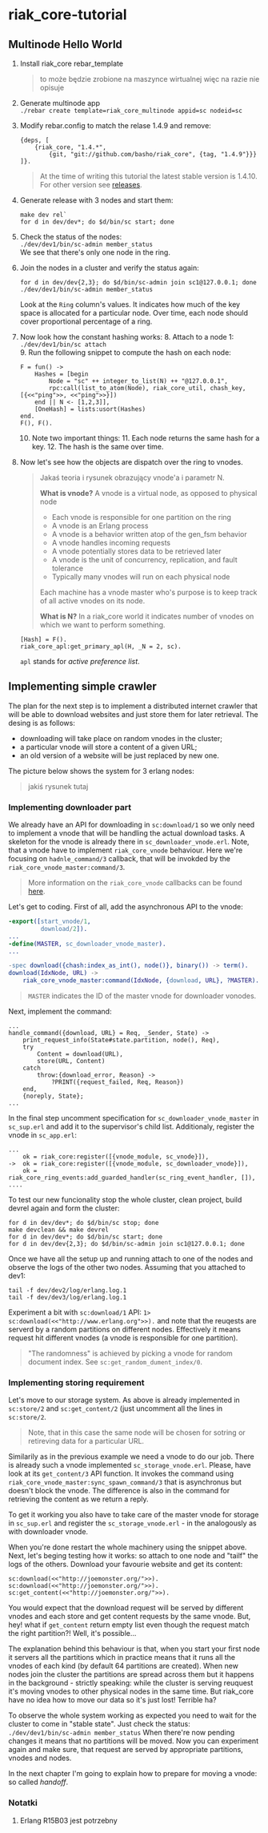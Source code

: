 riak_core-tutorial
==================

## Multinode Hello World ##

1. Install riak_core rebar_template

    > to może będzie zrobione na maszynce wirtualnej więc na razie nie opisuje
    
2. Generate multinode app  
`./rebar create template=riak_core_multinode appid=sc nodeid=sc`
3. Modify rebar.config to match the relase 1.4.9 and remove:  
   ```
   {deps, [
       {riak_core, "1.4.*",
           {git, "git://github.com/basho/riak_core", {tag, "1.4.9"}}}
   ]}.
   ```

    > At the time of writing this tutorial the latest stable version
    > is 1.4.10. For other version see [releases](https://github.com/basho/riak_core/releases).

4. Generate release with 3 nodes and start them:  
   ```
   make dev rel`  
   for d in dev/dev*; do $d/bin/sc start; done
   ```
5. Check the status of the nodes:  
`./dev/dev1/bin/sc-admin member_status`  
We see that there's only one node in the ring.
6. Join the nodes in a cluster and verify the status again:  
   ```
   for d in dev/dev{2,3}; do $d/bin/sc-admin join sc1@127.0.0.1; done  
   ./dev/dev1/bin/sc-admin member_status  
   ```
   
   Look at the `Ring` column's values. It indicates how much of the key
   space is allocated for a particular node. Over time, each node should
   cover proportional percentage of a ring.
7. Now look how the constant hashing works:
    8. Attach to a node 1:  
       `./dev/dev1/bin/sc attach`  
    9. Run the following snippet to compute the hash on each node:
    ```
    F = fun() ->
        Hashes = [begin
            Node = "sc" ++ integer_to_list(N) ++ "@127.0.0.1",
            rpc:call(list_to_atom(Node), riak_core_util, chash_key, [{<<"ping">>, <<"ping">>}])
        end || N <- [1,2,3]],
        [OneHash] = lists:usort(Hashes)
    end.
    F(), F().
    ```
    10. Note two important things:
        11. Each node returns the same hash for a key.
        12. The hash is the same over time.
13. Now let's see how the objects are dispatch over the ring to vnodes.

    > Jakaś teoria i rysunek obrazujący vnode'a i parametr N.
    >
    > **What is vnode?**
    > A vnode is a virtual node, as opposed to physical node
    > * Each vnode is responsible for one partition on the ring
    > * A vnode is an Erlang process
    > * A vnode is a behavior written atop of the gen_fsm behavior
    > * A vnode handles incoming requests
    > * A vnode potentially stores data to be retrieved later
    > * A vnode is the unit of concurrency, replication, and fault tolerance
    > * Typically many vnodes will run on each physical node
    > 
    > Each machine has a vnode master who's purpose is to keep
    > track of all active vnodes on its node.
    >
    > **What is N?**
    > In a riak_core world it indicates number of vnodes on which we
    > want to perform something. 

    ```
    [Hash] = F().
    riak_core_apl:get_primary_apl(H, _N = 2, sc).
    ```

    `apl` stands for *active preference list*.

## Implementing simple crawler ##

The plan for the next step is to implement a distributed internet
crawler that will be able to download websites and just store them for
later retrieval. The desing is as follows:
* downloading will take place on random vnodes in the cluster;
* a particular vnode will store a content of a given URL;
* an old version of a website will be just replaced by new one.

The picture below shows the system for 3 erlang nodes:
> jakiś rysunek tutaj

### Implementing downloader part  ###

We already have an API for downloading in `sc:download/1` so we only
need to implement a vnode that will be handling the actual download
tasks. A skeleton for the vnode is already there in
`sc_downloader_vnode.erl`. Note, that a vnode have to implement
`riak_core_vnode` behaviour. Here we're focusing on `hadnle_command/3`
callback, that will be invokded by the `riak_core_vnode_master:command/3`.

> More information on the `riak_core_vnode` callbacks can be found
> [here](https://github.com/vitormazzi/try-try-try/tree/master/2011/riak-core-the-vnode#life-cycle-callbacks).

Let's get to coding. First of all, add the asynchronous API to the
vnode:
```erlang
-export([start_vnode/1,
         download/2]).
...
-define(MASTER, sc_downloader_vnode_master).
...

-spec download({chash:index_as_int(), node()}, binary()) -> term().
download(IdxNode, URL) ->
    riak_core_vnode_master:command(IdxNode, {download, URL}, ?MASTER).
```

> `MASTER` indicates the ID of the master vnode for downloader vonodes.

Next, implement the command:
```
...
handle_command({download, URL} = Req, _Sender, State) ->
    print_request_info(State#state.partition, node(), Req),
    try
        Content = download(URL),
        store(URL, Content)
    catch
        throw:{download_error, Reason} ->
            ?PRINT({request_failed, Req, Reason})
    end,
    {noreply, State};
...
```

In the final step uncomment specification for
`sc_downloader_vnode_master` in `sc_sup.erl` and add it to
the supervisor's child list. Additionaly, register the vnode in
`sc_app.erl`:
```
...
    ok = riak_core:register([{vnode_module, sc_vnode}]),
->  ok = riak_core:register([{vnode_module, sc_downloader_vnode}]),
    ok = riak_core_ring_events:add_guarded_handler(sc_ring_event_handler, []),
....
```

To test our new funcionality stop the whole cluster, clean project,
build devrel again and form the cluster:
```
for d in dev/dev*; do $d/bin/sc stop; done
make devclean && make devrel
for d in dev/dev*; do $d/bin/sc start; done
for d in dev/dev{2,3}; do $d/bin/sc-admin join sc1@127.0.0.1; done
```
Once we have all the setup up and running attach to one of the nodes
and observe the logs of the other two nodes. Assuming that you attached
to dev1:
```
tail -f dev/dev2/log/erlang.log.1
tail -f dev/dev3/log/erlang.log.1
```

Experiment a bit with `sc:download/1` API:
`1> sc:download(<<"http://www.erlang.org">>).` and note that the
reuqests are serverd by a random partitions on different nodes.
Effectively it means request hit different vnodes (a vnode is
responsible for one partition).

> "The randomness" is achieved by picking a vnode for random document
>  index. See `sc:get_random_dument_index/0`.

### Implementing storing requirement ###

Let's move to our storage system. As above is already implemented in
`sc:store/2` and `sc:get_content/2` (just uncomment all the lines in
`sc:store/2`.

> Note, that in this case the same node will be chosen for sotring
> or retireving data for a particular URL.

Similarily as in the previous example we need a vnode to do our job.
There is already such a vnode implemented `sc_storage_vnode.erl`.
Please, have look at its `get_content/3` API function. It invokes
the command using `riak_core_vnode_master:sync_spawn_command/3` that
is asynchronus but doesn't block the vnode. The difference is also
in the command for retrieving the content as we return a reply.

To get it working you also have to take care of the master vnode for
storage in `sc_sup.erl` and register the `sc_storage_vnode.erl` - in
the analogously as with downloader vnode.

When you're done restart the whole machinery using the snippet above.
Next, let's beging testing how it works: so attach to one node and
"tailf" the logs of the others. Download your favourie website 
and get its content:
```
sc:download(<<"http://joemonster.org/">>).
sc:download(<<"http://joemonster.org/">>).
sc:get_content(<<"http://joemonster.org/">>).
```

You would expect that the download request will be served by different
vnodes and each store and get content requests by the same vnode. But,
hey! what if `get_content` return empty list even though the request
match the right partition?! Well, it's possible...

The explanation behind this behaviour is that, when you start your
first node it servers all the partitions which in practice means that
it runs all the vnodes of each kind (by default 64 partitions are
created). When new nodes join the cluster the partitions are spread
across them but it happens in the background - strictly speaking: while
the cluster is serving reuquest it's moving vnodes to other physical
nodes in the same time. But riak_core have no idea how to move our
data so it's just lost! Terrible ha?

To observe the whole system working as expected you need to wait for
the cluster to come in "stable state". Just check the status:  
`./dev/dev1/bin/sc-admin member_status`
When there're now pending changes it means that no partitions will be
moved. Now you can experiment again and make sure, that request are
served by appropriate partitions, vnodes and nodes.

In the next chapter I'm going to explain how to prepare for moving
a vnode: so called *handoff*.

### Notatki ###
1. Erlang R15B03 jest potrzebny
   


